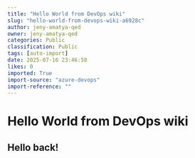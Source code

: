 ```yaml
---
title: "Hello World from DevOps wiki"
slug: "hello-world-from-devops-wiki-a6928c"
author: jeny-amatya-qed
owner: jeny-amatya-qed
categories: Public
classification: Public
tags: [auto-import]
date: 2025-07-16 23:46:58
likes: 0
imported: True 
import-source: "azure-devops"
import-reference: ""
---
```


# Hello World from DevOps wiki

## Hello back!